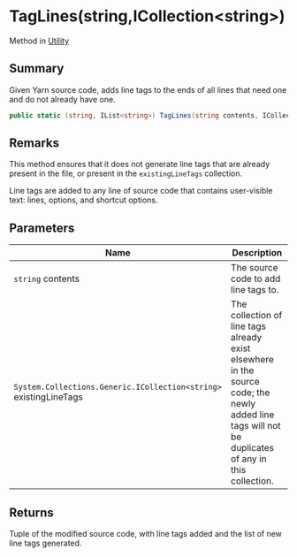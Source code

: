 # TagLines(string,ICollection\<string>)

Method in [Utility](yarn.compiler.utility.md)

## Summary

Given Yarn source code, adds line tags to the ends of all lines that need one and do not already have one.

```csharp
public static (string, IList<string>) TagLines(string contents, ICollection<string> existingLineTags = null)
```

## Remarks

This method ensures that it does not generate line tags that are already present in the file, or present in the `existingLineTags` collection.

Line tags are added to any line of source code that contains user-visible text: lines, options, and shortcut options.

## Parameters

| Name                                                              | Description                                                                                                                                         |
| ----------------------------------------------------------------- | --------------------------------------------------------------------------------------------------------------------------------------------------- |
| `string` contents                                                 | The source code to add line tags to.                                                                                                                |
| `System.Collections.Generic.ICollection<string>` existingLineTags | The collection of line tags already exist elsewhere in the source code; the newly added line tags will not be duplicates of any in this collection. |

## Returns

Tuple of the modified source code, with line tags added and the list of new line tags generated.
